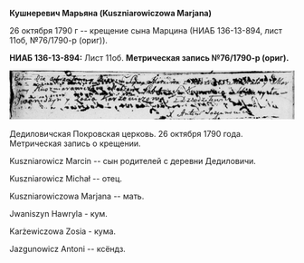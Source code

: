 **Кушнеревич Марьяна (Kuszniarowiczowa Marjana)**

26 октября 1790 г -- крещение сына Марцина (НИАБ 136-13-894, лист 11об,
№76/1790-р (ориг)).

**НИАБ 136-13-894:** Лист 11об. **Метрическая запись №76/1790-р
(ориг).**

![](./media/a60d47804a02f987ccb373883622b6612e1c89b2.png)

Дедиловичская Покровская церковь. 26 октября 1790 года. Метрическая
запись о крещении.

Kuszniarowicz Marcin -- сын родителей с деревни Дедиловичи.

Kuszniarowicz Michał -- отец.

Kuszniarowiczowa Marjana -- мать.

Jwaniszyn Hawryla - кум.

Karżewiczowa Zosia - кума.

Jazgunowicz Antoni -- ксёндз.
